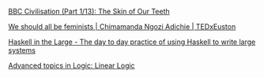 [BBC Civilisation (Part 1/13): The Skin of Our Teeth](https://www.youtube.com/watch?v=-6irRrtObMM&list=PLcMNaTUIX_mabUYlgOnSCUO3J6iOKfez4)

[We should all be feminists | Chimamanda Ngozi Adichie | TEDxEuston](https://www.youtube.com/watch?v=hg3umXU_qWc)

[Haskell in the Large - The day to day practice of using Haskell to write large systems](https://skillsmatter.com/skillscasts/9098-haskell-in-the-large-the-day-to-day-practice-of-using-haskell-to-write-large-systems)

[Advanced topics in Logic: Linear Logic](https://scs.hosted.panopto.com/Panopto/Pages/Viewer.aspx?id=ba3155d0-2a61-4c1c-9386-b77a172006d9)
